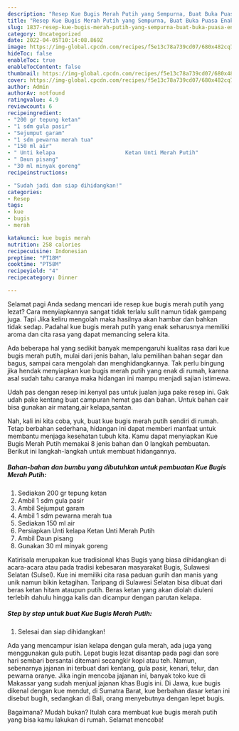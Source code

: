```yaml
---
description: "Resep Kue Bugis Merah Putih yang Sempurna, Buat Buka Puasa Enak"
title: "Resep Kue Bugis Merah Putih yang Sempurna, Buat Buka Puasa Enak"
slug: 1837-resep-kue-bugis-merah-putih-yang-sempurna-buat-buka-puasa-enak
category: Uncategorized
date: 2022-04-05T10:14:08.869Z
image: https://img-global.cpcdn.com/recipes/f5e13c78a739cd07/680x482cq70/kue-bugis-merah-putih-foto-resep-utama.jpg
hideToc: false
enableToc: true
enableTocContent: false
thumbnail: https://img-global.cpcdn.com/recipes/f5e13c78a739cd07/680x482cq70/kue-bugis-merah-putih-foto-resep-utama.jpg
cover: https://img-global.cpcdn.com/recipes/f5e13c78a739cd07/680x482cq70/kue-bugis-merah-putih-foto-resep-utama.jpg
author: Admin
authorAv: notfound
ratingvalue: 4.9
reviewcount: 6
recipeingredient:
- "200 gr tepung ketan"
- "1 sdm gula pasir"
- "Sejumput garam"
- "1 sdm pewarna merah tua"
- "150 ml air"
- " Unti kelapa                      Ketan Unti Merah Putih"
- " Daun pisang"
- "30 ml minyak goreng"
recipeinstructions:

- "Sudah jadi dan siap dihidangkan!"
categories:
- Resep
tags:
- kue
- bugis
- merah

katakunci: kue bugis merah 
nutrition: 258 calories
recipecuisine: Indonesian
preptime: "PT18M"
cooktime: "PT58M"
recipeyield: "4"
recipecategory: Dinner

---
```



Selamat pagi Anda sedang mencari ide resep kue bugis merah putih yang lezat? Cara menyiapkannya sangat tidak terlalu sulit namun tidak gampang juga. Tapi Jika keliru mengolah maka hasilnya akan hambar dan bahkan tidak sedap. Padahal kue bugis merah putih yang enak seharusnya memiliki aroma dan cita rasa yang dapat memancing selera kita.


Ada beberapa hal yang sedikit banyak mempengaruhi kualitas rasa dari kue bugis merah putih, mulai dari jenis bahan, lalu pemilihan bahan segar dan bagus, sampai cara mengolah dan menghidangkannya. Tak perlu bingung jika hendak menyiapkan kue bugis merah putih yang enak di rumah, karena asal sudah tahu caranya maka hidangan ini mampu menjadi sajian istimewa.

Udah pas dengan resep ini.kenyal pas untuk jualan juga pake resep ini. Gak udah pake kentang buat campuran hemat gas dan bahan. Untuk bahan cair bisa gunakan air matang,air kelapa,santan.


Nah, kali ini kita coba, yuk, buat kue bugis merah putih sendiri di rumah. Tetap berbahan sederhana, hidangan ini dapat memberi manfaat untuk membantu menjaga kesehatan tubuh kita. Kamu dapat menyiapkan Kue Bugis Merah Putih memakai 8 jenis bahan dan 0 langkah pembuatan. Berikut ini langkah-langkah untuk membuat hidangannya.

<!--inarticleads1-->

##### Bahan-bahan dan bumbu yang dibutuhkan untuk pembuatan Kue Bugis Merah Putih:

1. Sediakan 200 gr tepung ketan
1. Ambil 1 sdm gula pasir
1. Ambil Sejumput garam
1. Ambil 1 sdm pewarna merah tua
1. Sediakan 150 ml air
1. Persiapkan  Unti kelapa                      Ketan Unti Merah Putih
1. Ambil  Daun pisang
1. Gunakan 30 ml minyak goreng


Katirisala merupakan kue tradisional khas Bugis yang biasa dihidangkan di acara-acara atau pada tradisi kebesaran masyarakat Bugis, Sulawesi Selatan (Sulsel). Kue ini memiliki cita rasa paduan gurih dan manis yang unik namun bikin ketagihan. Taripang di Sulawesi Selatan bisa dibuat dari beras ketan hitam ataupun putih. Beras ketan yang akan diolah diuleni terlebih dahulu hingga kalis dan dicampur dengan parutan kelapa. 

<!--inarticleads2-->

##### Step by step untuk buat Kue Bugis Merah Putih:


1. Selesai dan siap dihidangkan!

Ada yang mencampur isian kelapa dengan gula merah, ada juga yang menggunakan gula putih. Lepat bugis lezat disantap pada pagi dan sore hari sembari bersantai ditemani secangkir kopi atau teh. Namun, sebenarnya jajanan ini terbuat dari kentang, gula pasir, kenari, telur, dan pewarna oranye. Jika ingin mencoba jajanan ini, banyak toko kue di Makassar yang sudah menjual jajanan khas Bugis ini. Di Jawa, kue bugis dikenal dengan kue mendut, di Sumatra Barat, kue berbahan dasar ketan ini disebut bugih, sedangkan di Bali, orang menyebutnya dengan lepet bugis. 

Bagaimana? Mudah bukan? Itulah cara membuat kue bugis merah putih yang bisa kamu lakukan di rumah. Selamat mencoba!

